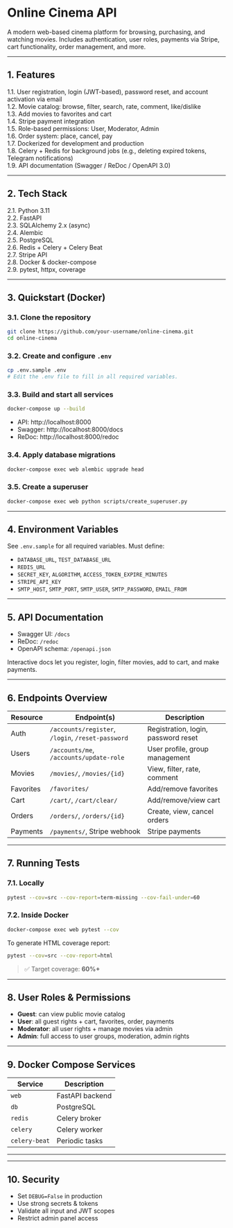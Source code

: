 # Online Cinema API

A modern web-based cinema platform for browsing, purchasing, and watching movies. Includes authentication, user roles, payments via Stripe, cart functionality, order management, and more.

---

## 1. Features

1.1. User registration, login (JWT-based), password reset, and account activation via email  
1.2. Movie catalog: browse, filter, search, rate, comment, like/dislike  
1.3. Add movies to favorites and cart  
1.4. Stripe payment integration  
1.5. Role-based permissions: User, Moderator, Admin  
1.6. Order system: place, cancel, pay   
1.7. Dockerized for development and production  
1.8. Celery + Redis for background jobs (e.g., deleting expired tokens, Telegram notifications)  
1.9. API documentation (Swagger / ReDoc / OpenAPI 3.0)  

---

## 2. Tech Stack

2.1. Python 3.11  
2.2. FastAPI  
2.3. SQLAlchemy 2.x (async)  
2.4. Alembic  
2.5. PostgreSQL  
2.6. Redis + Celery + Celery Beat  
2.7. Stripe API  
2.8. Docker & docker-compose  
2.9. pytest, httpx, coverage  

---

## 3. Quickstart (Docker)

### 3.1. Clone the repository

```bash
git clone https://github.com/your-username/online-cinema.git
cd online-cinema
```

### 3.2. Create and configure `.env`

```bash
cp .env.sample .env
# Edit the .env file to fill in all required variables.
```

### 3.3. Build and start all services

```bash
docker-compose up --build
```

- API: http://localhost:8000
- Swagger: http://localhost:8000/docs
- ReDoc: http://localhost:8000/redoc

### 3.4. Apply database migrations

```bash
docker-compose exec web alembic upgrade head
```

### 3.5. Create a superuser

```bash
docker-compose exec web python scripts/create_superuser.py
```

---

## 4. Environment Variables

See `.env.sample` for all required variables. Must define:

- `DATABASE_URL`, `TEST_DATABASE_URL`  
- `REDIS_URL`  
- `SECRET_KEY`, `ALGORITHM`, `ACCESS_TOKEN_EXPIRE_MINUTES`  
- `STRIPE_API_KEY`  
- `SMTP_HOST`, `SMTP_PORT`, `SMTP_USER`, `SMTP_PASSWORD`, `EMAIL_FROM`

---

## 5. API Documentation

- Swagger UI: `/docs`
- ReDoc: `/redoc`
- OpenAPI schema: `/openapi.json`

Interactive docs let you register, login, filter movies, add to cart, and make payments.

---

## 6. Endpoints Overview

| Resource   | Endpoint(s)                                     | Description                              |
|------------|--------------------------------------------------|------------------------------------------|
| Auth       | `/accounts/register`, `/login`, `/reset-password` | Registration, login, password reset      |
| Users      | `/accounts/me`, `/accounts/update-role`          | User profile, group management           |
| Movies     | `/movies/`, `/movies/{id}`                       | View, filter, rate, comment              |
| Favorites  | `/favorites/`                                    | Add/remove favorites                     |
| Cart       | `/cart/`, `/cart/clear/`                         | Add/remove/view cart                     |
| Orders     | `/orders/`, `/orders/{id}`                       | Create, view, cancel orders              |
| Payments   | `/payments/`, Stripe webhook                     | Stripe payments                          |


---

## 7. Running Tests

### 7.1. Locally

```bash
pytest --cov=src --cov-report=term-missing --cov-fail-under=60
```

### 7.2. Inside Docker

```bash
docker-compose exec web pytest --cov
```

To generate HTML coverage report:

```bash
pytest --cov=src --cov-report=html
```

> ✅ Target coverage: **60%+**

---

## 8. User Roles & Permissions

- **Guest**: can view public movie catalog  
- **User**: all guest rights + cart, favorites, order, payments  
- **Moderator**: all user rights + manage movies via admin  
- **Admin**: full access to user groups, moderation, admin rights

---

## 9. Docker Compose Services

| Service        | Description                          |
|----------------|--------------------------------------|
| `web`          | FastAPI backend                      |
| `db`           | PostgreSQL                           |
| `redis`        | Celery broker                        |
| `celery`       | Celery worker                        |
| `celery-beat`  | Periodic tasks                       |

---


---

## 10. Security

- Set `DEBUG=False` in production  
- Use strong secrets & tokens  
- Validate all input and JWT scopes  
- Restrict admin panel access
